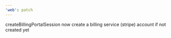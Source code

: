 ```yaml
---
'web': patch
---
```


createBillingPortalSession now create a billing service (stripe) account if not created yet
